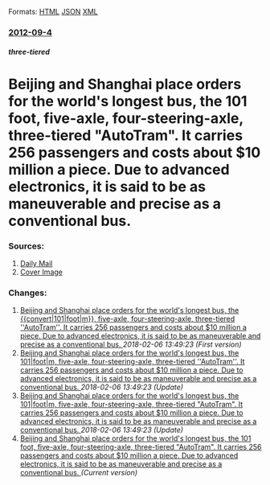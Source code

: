 
Formats: [HTML](/news/2012/09/4/beijing-and-shanghai-place-orders-for-the-world-s-longest-bus-the-101-foot-five-axle-four-steering-axle-three-tiered-autotram-it-carr.html)  [JSON](/news/2012/09/4/beijing-and-shanghai-place-orders-for-the-world-s-longest-bus-the-101-foot-five-axle-four-steering-axle-three-tiered-autotram-it-carr.json)  [XML](/news/2012/09/4/beijing-and-shanghai-place-orders-for-the-world-s-longest-bus-the-101-foot-five-axle-four-steering-axle-three-tiered-autotram-it-carr.xml)  

### [2012-09-4](/news/2012/09/4/index.md)

##### three-tiered
# Beijing and Shanghai place orders for the world's longest bus, the 101 foot, five-axle, four-steering-axle, three-tiered "AutoTram". It carries 256 passengers and costs about $10 million a piece. Due to advanced electronics, it is said to be as maneuverable and precise as a conventional bus. 




### Sources:

1. [Daily Mail](http://www.businessinsider.com/germany-just-got-a-10-million-bus-that-seats-256-2012-9)
1. [Cover Image](http://static4.businessinsider.com/image/504624016bb3f72778000008-1190-625/germany-just-got-a-10-million-bus-that-seats-256-passengers.jpg)

### Changes:

1. [Beijing and Shanghai place orders for the world's longest bus, the {{convert|101|foot|m}}, five-axle, four-steering-axle, three-tiered ''AutoTram''. It carries 256 passengers and costs about $10 million a piece. Due to advanced electronics, it is said to be as maneuverable and precise as a conventional bus. ](/news/2012/09/4/beijing-and-shanghai-place-orders-for-the-world-s-longest-bus-the-convert-101-foot-m-five-axle-four-steering-axle-three-tiered-aut.md) _2018-02-06 13:49:23 (First version)_
2. [Beijing and Shanghai place orders for the world's longest bus, the 101|foot|m, five-axle, four-steering-axle, three-tiered ''AutoTram''. It carries 256 passengers and costs about $10 million a piece. Due to advanced electronics, it is said to be as maneuverable and precise as a conventional bus. ](/news/2012/09/4/beijing-and-shanghai-place-orders-for-the-world-s-longest-bus-the-101-foot-m-five-axle-four-steering-axle-three-tiered-autotram-it.md) _2018-02-06 13:49:23 (Update)_
3. [Beijing and Shanghai place orders for the world's longest bus, the 101|foot|m, five-axle, four-steering-axle, three-tiered "AutoTram". It carries 256 passengers and costs about $10 million a piece. Due to advanced electronics, it is said to be as maneuverable and precise as a conventional bus. ](/news/2012/09/4/beijing-and-shanghai-place-orders-for-the-world-s-longest-bus-the-101-foot-m-five-axle-four-steering-axle-three-tiered-autotram-it-ca.md) _2018-02-06 13:49:23 (Update)_
3. [Beijing and Shanghai place orders for the world's longest bus, the 101 foot, five-axle, four-steering-axle, three-tiered "AutoTram". It carries 256 passengers and costs about $10 million a piece. Due to advanced electronics, it is said to be as maneuverable and precise as a conventional bus. ](/news/2012/09/4/beijing-and-shanghai-place-orders-for-the-world-s-longest-bus-the-101-foot-five-axle-four-steering-axle-three-tiered-autotram-it-carr.md) _(Current version)_
